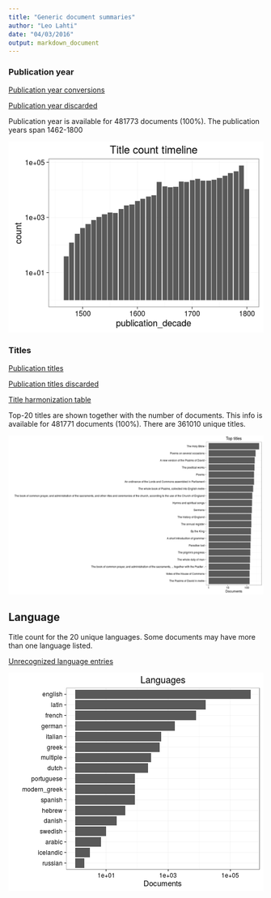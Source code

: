 ```yaml
---
title: "Generic document summaries"
author: "Leo Lahti"
date: "04/03/2016"
output: markdown_document
---
```



### Publication year

[Publication year conversions](output.tables/publication_year_conversion_nontrivial.csv)

[Publication year discarded](output.tables/publication_year_discarded.csv)

Publication year is available for 481773 documents (100%). The publication years span 1462-1800

![plot of chunk summarypublicationyear](figure/summarypublicationyear-1.png)


### Titles

[Publication titles](output.tables/title_accepted.csv)

[Publication titles discarded](output.tables/title_discarded.csv)

[Title harmonization table](output.tables/title_conversion_nontrivial.csv)

Top-20 titles are shown together with the number of documents. This info is available for 481771 documents (100%). There are 361010 unique titles.

![plot of chunk summarytitle](figure/summarytitle-1.png)

## Language

Title count for the 20 unique languages. Some documents may have more than one language listed.

[Unrecognized language entries](output.tables/language_unidentified.csv)  

![plot of chunk summarylang](figure/summarylang-1.png)

